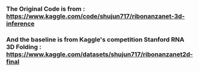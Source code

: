 ### The Original Code is from : https://www.kaggle.com/code/shujun717/ribonanzanet-3d-inference
### And the baseline is from Kaggle's competition Stanford RNA 3D Folding : https://www.kaggle.com/datasets/shujun717/ribonanzanet2d-final
